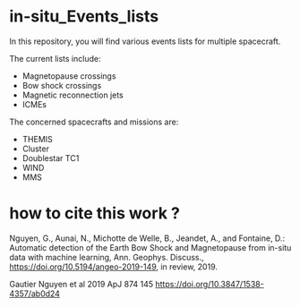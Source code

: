 # in-situ_Events_lists

In this repository, you will find various events lists for multiple spacecraft.


The current lists include:
- Magnetopause crossings
- Bow shock crossings
- Magnetic reconnection jets
- ICMEs


The concerned spacecrafts and missions are:
- THEMIS
- Cluster
- Doublestar TC1
- WIND
- MMS


# how to cite this work ?

Nguyen, G., Aunai, N., Michotte de Welle, B., Jeandet, A., and Fontaine, D.: Automatic detection of the Earth Bow Shock and Magnetopause from in-situ data with machine learning, Ann. Geophys. Discuss., https://doi.org/10.5194/angeo-2019-149, in review, 2019. 


Gautier Nguyen et al 2019 ApJ 874 145  https://doi.org/10.3847/1538-4357/ab0d24
